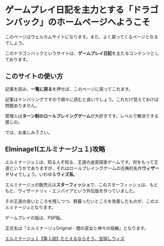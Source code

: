 

# ゲームプレイ日記を主力とする「ドラゴンバック」のホームページへようこそ

このページはウェルカムサイトになります。また、よく戻ってくるページとなるでしょう。

このドラゴンバックというサイトは、**ゲームプレイ日記**を主たるコンテンツとしております。

## このサイトの使い方
記事を読み、**一覧に戻る**を押せば、このページに戻ってこれます。

記事はナンバリングですので順々に読むと良いでしょう。これだけ覚えておけば問題ありません。

管理人は**ターン制のロールプレイングゲーム**が大好きです。レベルで解決できる感じの。

では、お楽しみ下さい。

## Elminage1(エルミナージュ１)攻略

エルミナージュ１は、知る人ぞ知る、王道の迷宮探索ゲームです。何をもって王道というかでありますが、それはロールプレイングゲームの古典的名作**ウィザードリィ**でしょう。いわゆる**ウィズ系**。

エルミナージュの販売元は**スターフィッシュ**で、このスターフィッシュは、もともと、ウィザードリィ・エンパイアという外伝版を作っていました。

その王道の良いところを残しつつ、野暮ったいところを改善したものが、このエルミナージュとなります。

ゲームプレイの版は、PSP版。

正式名は「エルミナージュOriginal - 闇の巫女と神々の指輪」となります。

[エルミナージュ１【第１話】たとえるならそう、宝探しウィズ](edit.html?file=elminage1-no1.md)
